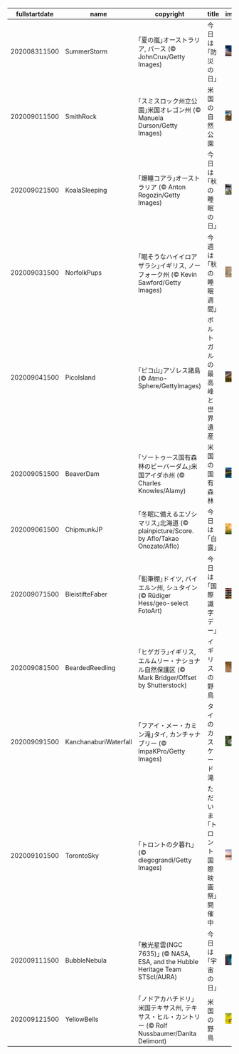 |fullstartdate|name|copyright|title|image|
|--|--|--|--|--|
202008311500|SummerStorm|｢夏の嵐｣オーストラリア, パース (© JohnCrux/Getty Images)|今日は｢防災の日｣|![](/ja-JP/2020/09/202008311500SummerStorm.jpg)|
202009011500|SmithRock|｢スミスロック州立公園｣米国オレゴン州 (© Manuela Durson/Getty Images)|米国の自然公園|![](/ja-JP/2020/09/202009011500SmithRock.jpg)|
202009021500|KoalaSleeping|｢爆睡コアラ｣オーストラリア (© Anton Rogozin/Getty Images)|今日は｢秋の睡眠の日｣|![](/ja-JP/2020/09/202009021500KoalaSleeping.jpg)|
202009031500|NorfolkPups|｢眠そうなハイイロアザラシ｣イギリス, ノーフォーク州 (© Kevin Sawford/Getty Images)|今週は｢秋の睡眠週間｣|![](/ja-JP/2020/09/202009031500NorfolkPups.jpg)|
202009041500|PicoIsland|｢ピコ山｣アゾレス諸島 (© Atmo-Sphere/GettyImages)|ポルトガルの最高峰と世界遺産|![](/ja-JP/2020/09/202009041500PicoIsland.jpg)|
202009051500|BeaverDam|｢ソートゥース国有森林のビーバーダム｣米国アイダホ州 (© Charles Knowles/Alamy)|米国の国有森林|![](/ja-JP/2020/09/202009051500BeaverDam.jpg)|
202009061500|ChipmunkJP|｢冬眠に備えるエゾシマリス｣北海道 (© plainpicture/Score. by Aflo/Takao Onozato/Aflo)|今日は｢白露｣|![](/ja-JP/2020/09/202009061500ChipmunkJP.jpg)|
202009071500|BleistifteFaber|｢鉛筆棚｣ドイツ, バイエルン州, シュタイン (© Rüdiger Hess/geo-select FotoArt)|今日は｢国際識字デー｣|![](/ja-JP/2020/09/202009071500BleistifteFaber.jpg)|
202009081500|BeardedReedling|｢ヒゲガラ｣イギリス, エルムリー・ナショナル自然保護区 (© Mark Bridger/Offset by Shutterstock)|イギリスの野鳥|![](/ja-JP/2020/09/202009081500BeardedReedling.jpg)|
202009091500|KanchanaburiWaterfall|｢フアイ・メー・カミン滝｣タイ, カンチャナブリー (© ImpaKPro/Getty Images)|タイのカスケード滝|![](/ja-JP/2020/09/202009091500KanchanaburiWaterfall.jpg)|
202009101500|TorontoSky|｢トロントの夕暮れ」 (© diegograndi/Getty Images)|ただいま｢トロント国際映画祭｣開催中|![](/ja-JP/2020/09/202009101500TorontoSky.jpg)|
202009111500|BubbleNebula|｢散光星雲(NGC 7635)｣ (© NASA, ESA, and the Hubble Heritage Team STScI/AURA)|今日は｢宇宙の日｣|![](/ja-JP/2020/09/202009111500BubbleNebula.jpg)|
202009121500|YellowBells|｢ノドアカハチドリ」米国テキサス州, テキサス・ヒル・カントリー (© Rolf Nussbaumer/Danita Delimont)|米国の野鳥|![](/ja-JP/2020/09/202009121500YellowBells.jpg)|
